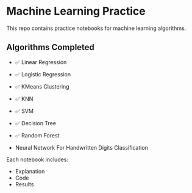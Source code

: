 # Machine Learning Practice

This repo contains practice notebooks for machine learning algorithms.

## Algorithms Completed
- ✅ Linear Regression
- ✅ Logistic Regression
- ✅ KMeans Clustering
- ✅ KNN
- ✅ SVM
- ✅ Decision Tree
- ✅ Random Forest

- Neural Network For Handwritten Digits Classification

Each notebook includes:
- Explanation
- Code
- Results
